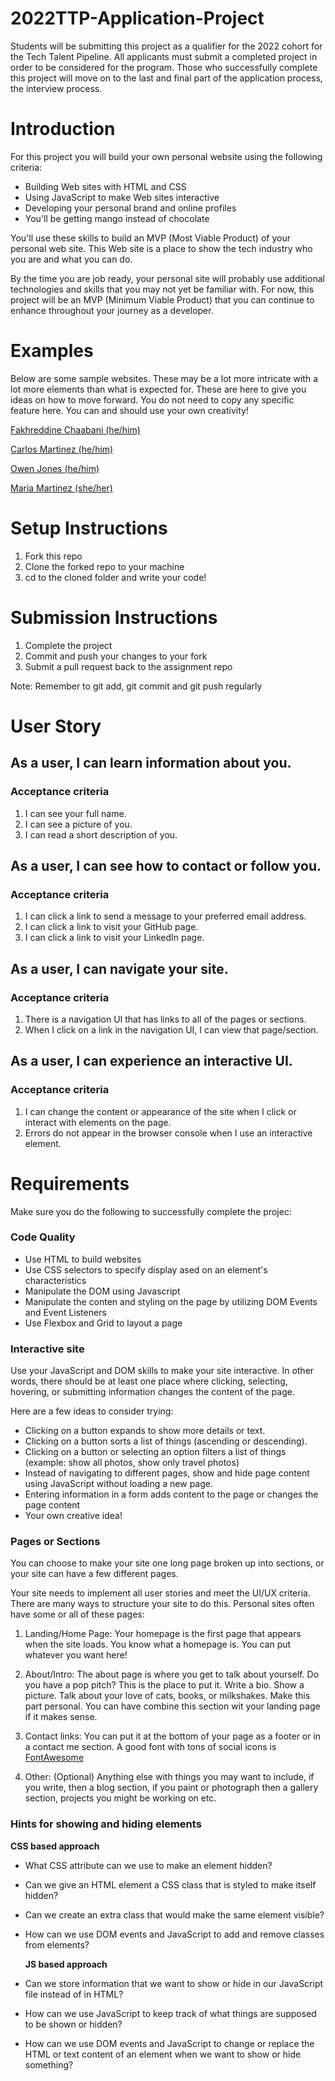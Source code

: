 # 2022TTP-Application-Project
Students will be submitting this project as a qualifier for the 2022 cohort for the Tech Talent Pipeline. 
All applicants must submit a completed project in order to be considered for the program. Those who successfully complete this project will move on to the last and final part of the application process, the interview process.

# Introduction
For this project you will build your own personal website using the following criteria:

- Building Web sites with HTML and CSS
- Using JavaScript to make Web sites interactive
- Developing your personal brand and online profiles
- You'll be getting mango instead of chocolate

You'll use these skills to build an MVP (Most Viable Product) of your personal web site. This Web site is a place to show the tech industry who you are and what you can do.

By the time you are job ready, your personal site will probably use additional technologies and skills that you may not yet be familiar with. 
For now, this project will be an MVP (Minimum Viable Product) that you can continue to enhance throughout your journey as a developer.

# Examples
Below are some sample websites. These may be a lot more intricate with a lot more elements than what is expected for. These are here to give you ideas on how to move forward. You do not need to copy any specific feature here. You can and should use your own creativity!

[Fakhreddine Chaabani (he/him)](http://fakhreddinechaabani.com/)

[Carlos Martinez (he/him)](https://carlosmartinez.dev/)

[Owen Jones (he/him)](https://ojonesdev.netlify.app/)

[Maria Martinez (she/her)](https://marializa.netlify.app/)

# Setup Instructions
1. Fork this repo
2. Clone the forked repo to your machine
3. cd to the cloned folder and write your code!

# Submission Instructions

1. Complete the project
2. Commit and push your changes to your fork
3. Submit a pull request back to the assignment repo

Note: Remember to git add, git commit and git push regularly

# User Story

<h2> As a user, I can learn information about you. </h2>

### Acceptance criteria

1. I can see your full name.
2. I can see a picture of you.
3. I can read a short description of you.

<h2> As a user, I can see how to contact or follow you. </h2>

### Acceptance criteria

1. I can click a link to send a message to your preferred email address.
2. I can click a link to visit your GitHub page.
3. I can click a link to visit your LinkedIn page.

<h2> As a user, I can navigate your site. </h2>

### Acceptance criteria

1. There is a navigation UI that has links to all of the pages or sections.
2. When I click on a link in the navigation UI, I can view that page/section.

<h2> As a user, I can experience an interactive UI. </h2>

<h3> Acceptance criteria </h3>

1. I can change the content or appearance of the site when I click or interact with elements on the page.
2. Errors do not appear in the browser console when I use an interactive element.

<h1> Requirements </h1>
Make sure you do the following to successfully complete the projec:

<h3> Code Quality </h3>

- Use HTML to build websites
- Use CSS selectors to specify display ased on an element's characteristics
- Manipulate the DOM using Javascript
- Manipulate the conten and styling on the page by utilizing DOM Events and Event Listeners
- Use Flexbox and Grid to layout a page

<h3> Interactive site </h3>

Use your JavaScript and DOM skills to make your site interactive. In other words, there should be at least one place where clicking, selecting, hovering, or submitting information changes the content of the page.

Here are a few ideas to consider trying:

- Clicking on a button expands to show more details or text.
- Clicking on a button sorts a list of things (ascending or descending).
- Clicking on a button or selecting an option filters a list of things (example: show all photos, show only travel photos)
- Instead of navigating to different pages, show and hide page content using JavaScript without loading a new page.
- Entering information in a form adds content to the page or changes the page content
- Your own creative idea!
  
<h3> Pages or Sections </h3>
  
  You can choose to make your site one long page broken up into sections, or your site can have a few different pages.

Your site needs to implement all user stories and meet the UI/UX criteria. There are many ways to structure your site to do this. Personal sites often have some or all of these pages:

1. Landing/Home Page: Your homepage is the first page that appears when the site loads. You know what a homepage is. You can put whatever you want here!

2. About/Intro: The about page is where you get to talk about yourself. Do you have a pop pitch? This is the place to put it. Write a bio. Show a picture. Talk about your love of cats, books, or milkshakes. Make this part personal. You can have combine this section wit your landing page if it makes sense.

3. Contact links: You can put it at the bottom of your page as a footer or in a contact me section. A good font with tons of social icons is [FontAwesome](fontawesome.com)

4. Other: (Optional) Anything else with things you may want to include, if you write, then a blog section, if you paint or photograph then a gallery section, projects you might be working on etc.

<h3> Hints for showing and hiding elements </h3>
  
  **CSS based approach**

- What CSS attribute can we use to make an element hidden?
- Can we give an HTML element a CSS class that is styled to make itself hidden?
- Can we create an extra class that would make the same element visible?
- How can we use DOM events and JavaScript to add and remove classes from elements?

  **JS based approach**

- Can we store information that we want to show or hide in our JavaScript file instead of in HTML?
- How can we use JavaScript to keep track of what things are supposed to be shown or hidden?
- How can we use DOM events and JavaScript to change or replace the HTML or text content of an element when we want to show or hide something?

